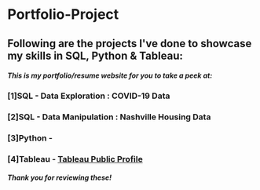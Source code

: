 # Portfolio-Project
## Following are the projects I've done to showcase my skills in SQL, Python & Tableau: <br />
#### *This is my portfolio/resume website for you to take a peek at:* <br />
### [1]SQL - Data Exploration : COVID-19 Data <br />
### [2]SQL - Data Manipulation : Nashville Housing Data <br />
### [3]Python - <br />
### [4]Tableau - [Tableau Public Profile](https://public.tableau.com/app/profile/priyankajhatheanalyst) <br />
##### Thank you for reviewing these!
